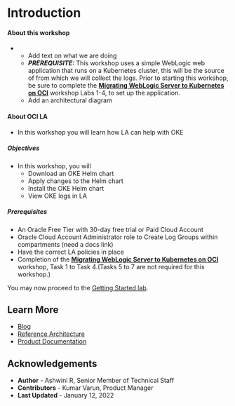 
# Introduction

#### About this workshop

*   *   Add text on what we are doing
    *   ***PREREQUISITE:*** This workshop uses a simple WebLogic web application that runs on a Kubernetes cluster, this will be the source of from which we will collect the logs. Prior to starting this workshop, be sure to complete the [**Migrating WebLogic Server to Kubernetes on OCI**](https://apexapps.oracle.com/pls/apex/dbpm/r/livelabs/workshop-attendee-2?p210_workshop_id=567&p210_type=2&session=102696148940850) workshop Labs 1-4, to set up the application.
    *   Add an architectural diagram



#### About OCI LA

*   In this workshop you will learn how LA can help with OKE



##### Objectives

*   In this workshop, you will
    *   Download an OKE Helm chart
    *   Apply changes to the Helm chart
    *   Install the OKE Helm chart
    *   View OKE logs in LA



##### Prerequisites

*   An Oracle Free Tier with 30-day free trial or Paid Cloud Account
*   Oracle Cloud Account Administrator role to Create Log Groups within compartments (need a docs link)
*   Have the correct LA policies in place
*   Completion of the [**Migrating WebLogic Server to Kubernetes on OCI**](https://apexapps.oracle.com/pls/apex/dbpm/r/livelabs/workshop-attendee-2?p210_workshop_id=567&p210_type=2&session=102696148940850) workshop, Task 1 to Task 4.(Tasks 5 to 7 are not required for this workshop.)


You may now proceed to the [Getting Started lab](#next).

## Learn More

* [Blog](https://blogs.oracle.com)
* [Reference Architecture](ttps://docs.oracle.com/solutions/?q=&cType=reference-architectures&sort=date-desc&lang=en)
* [Product Documentation](https://docs.oracle.com/en-us/iaas/logging-analytics/index.html)

## Acknowledgements
* **Author** - Ashwini R, Senior Member of Technical Staff
* **Contributors** -  Kumar Varun, Product Manager
* **Last Updated** - January 12, 2022
